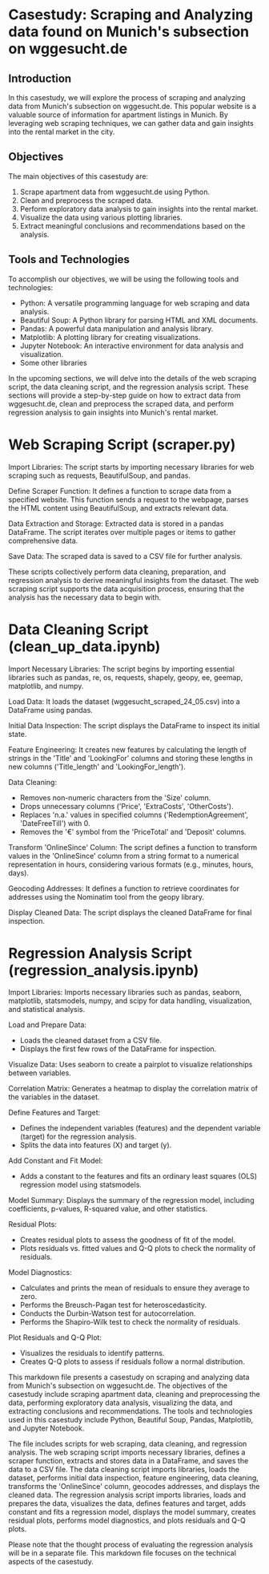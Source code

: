 # Casestudy: Scraping and Analyzing data found on Munich's subsection on wggesucht.de
## Introduction

In this casestudy, we will explore the process of scraping and analyzing data from Munich's subsection on wggesucht.de. This popular website is a valuable source of information for apartment listings in Munich. By leveraging web scraping techniques, we can gather data and gain insights into the rental market in the city.

## Objectives

The main objectives of this casestudy are:

1. Scrape apartment data from wggesucht.de using Python.
2. Clean and preprocess the scraped data.
3. Perform exploratory data analysis to gain insights into the rental market.
4. Visualize the data using various plotting libraries.
5. Extract meaningful conclusions and recommendations based on the analysis.

## Tools and Technologies

To accomplish our objectives, we will be using the following tools and technologies:

- Python: A versatile programming language for web scraping and data analysis.
- Beautiful Soup: A Python library for parsing HTML and XML documents.
- Pandas: A powerful data manipulation and analysis library.
- Matplotlib: A plotting library for creating visualizations.
- Jupyter Notebook: An interactive environment for data analysis and visualization.
- Some other libraries


In the upcoming sections, we will delve into the details of the web scraping script, the data cleaning script, and the regression analysis script. These sections will provide a step-by-step guide on how to extract data from wggesucht.de, clean and preprocess the scraped data, and perform regression analysis to gain insights into Munich's rental market.

# Web Scraping Script (scraper.py)

Import Libraries:
The script starts by importing necessary libraries for web scraping such as requests, BeautifulSoup, and pandas.

Define Scraper Function:
It defines a function to scrape data from a specified website. This function sends a request to the webpage, parses the HTML content using BeautifulSoup, and extracts relevant data.

Data Extraction and Storage:
Extracted data is stored in a pandas DataFrame. The script iterates over multiple pages or items to gather comprehensive data.

Save Data:
The scraped data is saved to a CSV file for further analysis.

These scripts collectively perform data cleaning, preparation, and regression analysis to derive meaningful insights from the dataset. The web scraping script supports the data acquisition process, ensuring that the analysis has the necessary data to begin with.


# Data Cleaning Script (clean_up_data.ipynb)

Import Necessary Libraries:
The script begins by importing essential libraries such as pandas, re, os, requests, shapely, geopy, ee, geemap, matplotlib, and numpy.

Load Data:
It loads the dataset (wggesucht_scraped_24_05.csv) into a DataFrame using pandas.

Initial Data Inspection:
The script displays the DataFrame to inspect its initial state.

Feature Engineering:
It creates new features by calculating the length of strings in the 'Title' and 'LookingFor' columns and storing these lengths in new columns ('Title_length' and 'LookingFor_length').

Data Cleaning:
- Removes non-numeric characters from the 'Size' column.
- Drops unnecessary columns ('Price', 'ExtraCosts', 'OtherCosts').
- Replaces 'n.a.' values in specified columns ('RedemptionAgreement', 'DateFreeTill') with 0.
- Removes the '€' symbol from the 'PriceTotal' and 'Deposit' columns.

Transform 'OnlineSince' Column:
The script defines a function to transform values in the 'OnlineSince' column from a string format to a numerical representation in hours, considering various formats (e.g., minutes, hours, days).

Geocoding Addresses:
It defines a function to retrieve coordinates for addresses using the Nominatim tool from the geopy library.

Display Cleaned Data:
The script displays the cleaned DataFrame for final inspection.

# Regression Analysis Script (regression_analysis.ipynb)

Import Libraries:
Imports necessary libraries such as pandas, seaborn, matplotlib, statsmodels, numpy, and scipy for data handling, visualization, and statistical analysis.

Load and Prepare Data:
- Loads the cleaned dataset from a CSV file.
- Displays the first few rows of the DataFrame for inspection.

Visualize Data:
Uses seaborn to create a pairplot to visualize relationships between variables.

Correlation Matrix:
Generates a heatmap to display the correlation matrix of the variables in the dataset.

Define Features and Target:
- Defines the independent variables (features) and the dependent variable (target) for the regression analysis.
- Splits the data into features (X) and target (y).

Add Constant and Fit Model:
- Adds a constant to the features and fits an ordinary least squares (OLS) regression model using statsmodels.

Model Summary:
Displays the summary of the regression model, including coefficients, p-values, R-squared value, and other statistics.

Residual Plots:
- Creates residual plots to assess the goodness of fit of the model.
- Plots residuals vs. fitted values and Q-Q plots to check the normality of residuals.

Model Diagnostics:
- Calculates and prints the mean of residuals to ensure they average to zero.
- Performs the Breusch-Pagan test for heteroscedasticity.
- Conducts the Durbin-Watson test for autocorrelation.
- Performs the Shapiro-Wilk test to check the normality of residuals.

Plot Residuals and Q-Q Plot:
- Visualizes the residuals to identify patterns.
- Creates Q-Q plots to assess if residuals follow a normal distribution.


This markdown file presents a casestudy on scraping and analyzing data from Munich's subsection on wggesucht.de. The objectives of the casestudy include scraping apartment data, cleaning and preprocessing the data, performing exploratory data analysis, visualizing the data, and extracting conclusions and recommendations. The tools and technologies used in this casestudy include Python, Beautiful Soup, Pandas, Matplotlib, and Jupyter Notebook.

The file includes scripts for web scraping, data cleaning, and regression analysis. The web scraping script imports necessary libraries, defines a scraper function, extracts and stores data in a DataFrame, and saves the data to a CSV file. The data cleaning script imports libraries, loads the dataset, performs initial data inspection, feature engineering, data cleaning, transforms the 'OnlineSince' column, geocodes addresses, and displays the cleaned data. The regression analysis script imports libraries, loads and prepares the data, visualizes the data, defines features and target, adds constant and fits a regression model, displays the model summary, creates residual plots, performs model diagnostics, and plots residuals and Q-Q plots.

Please note that the thought process of evaluating the regression analysis will be in a separate file. This markdown file focuses on the technical aspects of the casestudy.

